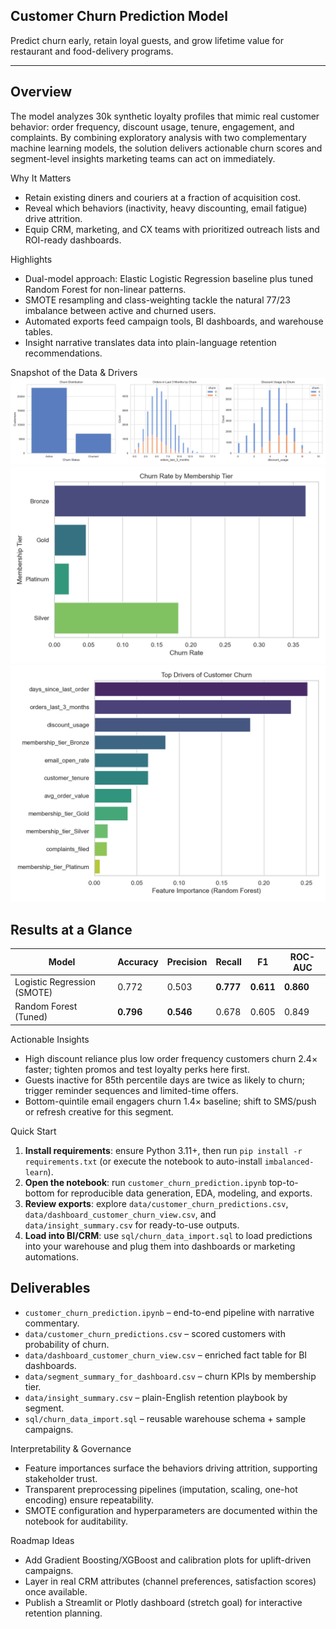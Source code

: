 ## Customer Churn Prediction Model
Predict churn early, retain loyal guests, and grow lifetime value for restaurant and food-delivery programs.

---

## Overview
The model analyzes 30k synthetic loyalty profiles that mimic real customer behavior: order frequency, discount usage, tenure, engagement, and complaints. By combining exploratory analysis with two complementary machine learning models, the solution delivers actionable churn scores and segment-level insights marketing teams can act on immediately.

Why It Matters

- Retain existing diners and couriers at a fraction of acquisition cost.
- Reveal which behaviors (inactivity, heavy discounting, email fatigue) drive attrition.
- Equip CRM, marketing, and CX teams with prioritized outreach lists and ROI-ready dashboards.

Highlights

- Dual-model approach: Elastic Logistic Regression baseline plus tuned Random Forest for non-linear patterns.
- SMOTE resampling and class-weighting tackle the natural 77/23 imbalance between active and churned users.
- Automated exports feed campaign tools, BI dashboards, and warehouse tables.
- Insight narrative translates data into plain-language retention recommendations.

Snapshot of the Data & Drivers
![Behavioral overview showing churn split and behavioral histograms](assets/eda_behavioral.png)
![Churn risk by membership tier](assets/tier_churn_rates.png)
![Top drivers of churn from Random Forest](assets/feature_importance.png)

## Results at a Glance
| Model | Accuracy | Precision | Recall | F1 | ROC-AUC |
| --- | --- | --- | --- | --- | --- |
| Logistic Regression (SMOTE) | 0.772 | 0.503 | **0.777** | **0.611** | **0.860** |
| Random Forest (Tuned) | **0.796** | **0.546** | 0.678 | 0.605 | 0.849 |

Actionable Insights

- High discount reliance plus low order frequency customers churn 2.4× faster; tighten promos and test loyalty perks here first.
- Guests inactive for 85th percentile days are twice as likely to churn; trigger reminder sequences and limited-time offers.
- Bottom-quintile email engagers churn 1.4× baseline; shift to SMS/push or refresh creative for this segment.

Quick Start

1. **Install requirements**: ensure Python 3.11+, then run `pip install -r requirements.txt` (or execute the notebook to auto-install `imbalanced-learn`).
2. **Open the notebook**: run `customer_churn_prediction.ipynb` top-to-bottom for reproducible data generation, EDA, modeling, and exports.
3. **Review exports**: explore `data/customer_churn_predictions.csv`, `data/dashboard_customer_churn_view.csv`, and `data/insight_summary.csv` for ready-to-use outputs.
4. **Load into BI/CRM**: use `sql/churn_data_import.sql` to load predictions into your warehouse and plug them into dashboards or marketing automations.

## Deliverables

- `customer_churn_prediction.ipynb` – end-to-end pipeline with narrative commentary.
- `data/customer_churn_predictions.csv` – scored customers with probability of churn.
- `data/dashboard_customer_churn_view.csv` – enriched fact table for BI dashboards.
- `data/segment_summary_for_dashboard.csv` – churn KPIs by membership tier.
- `data/insight_summary.csv` – plain-English retention playbook by segment.
- `sql/churn_data_import.sql` – reusable warehouse schema + sample campaigns.

Interpretability & Governance

- Feature importances surface the behaviors driving attrition, supporting stakeholder trust.
- Transparent preprocessing pipelines (imputation, scaling, one-hot encoding) ensure repeatability.
- SMOTE configuration and hyperparameters are documented within the notebook for auditability.

Roadmap Ideas

- Add Gradient Boosting/XGBoost and calibration plots for uplift-driven campaigns.
- Layer in real CRM attributes (channel preferences, satisfaction scores) once available.
- Publish a Streamlit or Plotly dashboard (stretch goal) for interactive retention planning.

